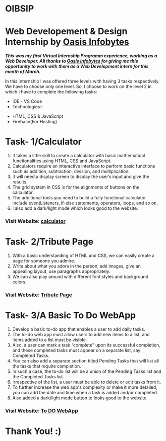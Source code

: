 # OIBSIP
# Web Developement & Design Internship by [Oasis Infobytes](https://oasisinfobyte.com)

***This was my first Virtual Internship Programm experience, working as a Web Developer. All thanks to [Oasis Infobytes](https://oasisinfobyte.com) for giving me this opportunity to work with them as a Web Development intern for this month of March.***

In this internship I was offered three levels with having 3 tasks respectively. We have to choose only one level. So, I choose to work on the level 2 in which I have to complete the following tasks:

* IDE:- VS Code
* Technologies:-
- HTML, CSS & JavaScript
- Firebase(For Hosting)

# Task- 1/Calculator
1. It takes a little skill to create a calculator with basic mathematical functionalities using  HTML, CSS and JavaScript. 
2. Calculators require an interactive interface to perform basic functions such as addition, subtraction, division, and multiplication. 
3. It will need a display screen to display the user’s input and give the results. 
4. The grid system in CSS is for the alignments of buttons on the calculator. 
5. The additional tools you need to build a fully functional calculator include eventListeners, if-else statements, operators, loops, and so on.
6. I also add a dark/light mode which looks good to the website.

### Visit Website: [calculator](https://info-calculator.web.app/)

# Task- 2/Tribute Page
1. With a basic understanding of HTML and CSS, we can easily create a page for someone you admire. 
2. Write about what you adore in the person, add images, give an appealing layout, use paragraphs appropriately. 
3. We can also play around with different font styles and background colors.

### Visit Website: [Tribute Page](https://tributetoratantata.web.app/)

# Task- 3/A Basic To Do WebApp
1. Develop a basic to-do app that enables a user to add daily tasks.
2. The to-do web app must allow users to add new items to a list, and items added to a list must be visible. 
3. Also, a user can mark a task “complete” upon its successful completion, and these completed tasks must appear on a separate list, say Completed Tasks.
4. You can also add a separate section titled Pending Tasks that will list all the tasks that require completion. 
5. In such a case, the to-do list will be a union of the Pending Tasks list and the Completed Tasks list. 
6. Irrespective of the list, a user must be able to delete or edit tasks from it.
7. To further increase the web app's complexity or make it more detailed, you can add the date and time when a task is added and/or completed.
8. Also added a dark/light mode button to looks good to the website.

### Visit Website: [To DO WebApp](https://info-todo.web.app/)


# Thank You! :)
